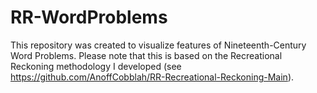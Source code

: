 # RR-WordProblems
This repository was created to visualize features of Nineteenth-Century Word Problems. Please note that this is based on the Recreational Reckoning methodology I developed (see https://github.com/AnoffCobblah/RR-Recreational-Reckoning-Main).
